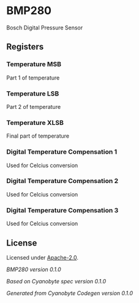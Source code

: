 # BMP280
Bosch Digital Pressure Sensor

## Registers

### Temperature MSB
Part 1 of temperature

### Temperature LSB
Part 2 of temperature

### Temperature XLSB
Final part of temperature

### Digital Temperature Compensation 1
Used for Celcius conversion

### Digital Temperature Compensation 2
Used for Celcius conversion

### Digital Temperature Compensation 3
Used for Celcius conversion

## License
Licensed under [Apache-2.0](https://spdx.org/licenses/Apache-2.0.html#licenseText).

_BMP280 version 0.1.0_

_Based on Cyanobyte spec version 0.1.0_

_Generated from Cyanobyte Codegen version 0.1.0_